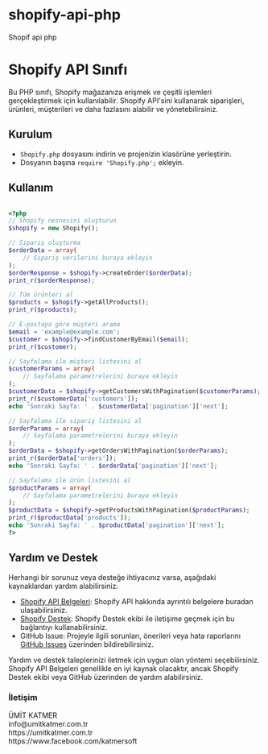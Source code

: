 # shopify-api-php
Shopif api php

# Shopify API Sınıfı

Bu PHP sınıfı, Shopify mağazanıza erişmek ve çeşitli işlemleri gerçekleştirmek için kullanılabilir. Shopify API'sini kullanarak siparişleri, ürünleri, müşterileri ve daha fazlasını alabilir ve yönetebilirsiniz.

## Kurulum

- `Shopify.php` dosyasını indirin ve projenizin klasörüne yerleştirin.
- Dosyanın başına `require 'Shopify.php';` ekleyin.

## Kullanım

```php

<?php
// Shopify nesnesini oluşturun
$shopify = new Shopify();

// Sipariş oluşturma
$orderData = array(
    // Sipariş verilerini buraya ekleyin
);
$orderResponse = $shopify->createOrder($orderData);
print_r($orderResponse);

// Tüm ürünleri al
$products = $shopify->getAllProducts();
print_r($products);

// E-postaya göre müşteri arama
$email = 'example@example.com';
$customer = $shopify->findCustomerByEmail($email);
print_r($customer);

// Sayfalama ile müşteri listesini al
$customerParams = array(
    // Sayfalama parametrelerini buraya ekleyin
);
$customerData = $shopify->getCustomersWithPagination($customerParams);
print_r($customerData['customers']);
echo 'Sonraki Sayfa: ' . $customerData['pagination']['next'];

// Sayfalama ile sipariş listesini al
$orderParams = array(
    // Sayfalama parametrelerini buraya ekleyin
);
$orderData = $shopify->getOrdersWithPagination($orderParams);
print_r($orderData['orders']);
echo 'Sonraki Sayfa: ' . $orderData['pagination']['next'];

// Sayfalama ile ürün listesini al
$productParams = array(
    // Sayfalama parametrelerini buraya ekleyin
);
$productData = $shopify->getProductsWithPagination($productParams);
print_r($productData['products']);
echo 'Sonraki Sayfa: ' . $productData['pagination']['next'];
?>
```
## Yardım ve Destek

Herhangi bir sorunuz veya desteğe ihtiyacınız varsa, aşağıdaki kaynaklardan yardım alabilirsiniz:

- [Shopify API Belgeleri](https://shopify.dev/docs/admin-api/rest/reference): Shopify API hakkında ayrıntılı belgelere buradan ulaşabilirsiniz.
- [Shopify Destek](https://help.shopify.com/en/questions): Shopify Destek ekibi ile iletişime geçmek için bu bağlantıyı kullanabilirsiniz.
- GitHub Issue: Projeyle ilgili sorunları, önerileri veya hata raporlarını [GitHub Issues](https://github.com/kullanici/proje/issues) üzerinden bildirebilirsiniz.

Yardım ve destek taleplerinizi iletmek için uygun olan yöntemi seçebilirsiniz. Shopify API Belgeleri genellikle en iyi kaynak olacaktır, ancak Shopify Destek ekibi veya GitHub üzerinden de yardım alabilirsiniz.



<h3 id="iletisim">İletişim</h3>
ÜMİT KATMER
<br>info@umitkatmer.com.tr
<br>https://umitkatmer.com.tr
<br>https://www.facebook.com/katmersoft
